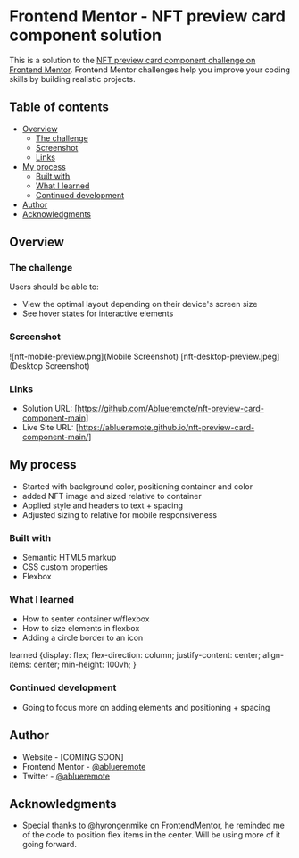# Frontend Mentor - NFT preview card component solution

This is a solution to the [NFT preview card component challenge on Frontend Mentor](https://www.frontendmentor.io/challenges/nft-preview-card-component-SbdUL_w0U). Frontend Mentor challenges help you improve your coding skills by building realistic projects. 

## Table of contents

- [Overview](#overview)
  - [The challenge](#the-challenge)
  - [Screenshot](#screenshot)
  - [Links](#links)
- [My process](#my-process)
  - [Built with](#built-with)
  - [What I learned](#what-i-learned)
  - [Continued development](#continued-development)
- [Author](#author)
- [Acknowledgments](#acknowledgments)

## Overview

### The challenge

Users should be able to:

- View the optimal layout depending on their device's screen size
- See hover states for interactive elements

### Screenshot

![nft-mobile-preview.png](Mobile Screenshot)
 [nft-desktop-preview.jpeg](Desktop Screenshot)

### Links

- Solution URL: [https://github.com/Ablueremote/nft-preview-card-component-main]
- Live Site URL: [https://ablueremote.github.io/nft-preview-card-component-main/]

## My process
- Started with background color, positioning container and color
- added NFT image and sized relative to container
- Applied style and headers to text + spacing
- Adjusted sizing to relative for mobile responsiveness  

### Built with

- Semantic HTML5 markup
- CSS custom properties
- Flexbox

### What I learned

- How to senter container w/flexbox
- How to size elements in flexbox
- Adding a circle border to an icon

learned {display: flex;
    flex-direction: column;
    justify-content: center;
    align-items: center;
    min-height: 100vh; } 

### Continued development

- Going to focus more on adding elements and positioning + spacing

## Author

- Website - [COMING SOON]
- Frontend Mentor - [@ablueremote](https://www.frontendmentor.io/profile/ablueremote)
- Twitter - [@ablueremote](https://www.twitter.com/ablueremote)

## Acknowledgments

- Special thanks to @hyrongenmike on FrontendMentor, he reminded me of the code to position flex items in the center. Will be using more of it going forward.
